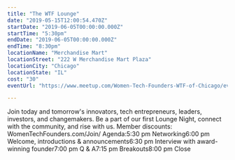 ```yaml
---
title: "The WTF Lounge"
date: "2019-05-15T12:00:54.470Z"
startDate: "2019-06-05T00:00:00.000Z"
startTime: "5:30pm"
endDate: "2019-06-05T00:00:00.000Z"
endTime: "8:30pm"
locationName: "Merchandise Mart"
locationStreet: "222 W Merchandise Mart Plaza"
locationCity: "Chicago"
locationState: "IL"
cost: "30"
eventUrl: "https://www.meetup.com/Women-Tech-Founders-WTF-of-Chicago/events/258430852/"

---
```


Join today and tomorrow's innovators, tech entrepreneurs, leaders, investors, and changemakers. Be a part of our first Lounge Night, connect with the community, and rise with us. Member discounts: WomenTechFounders.com/Join/ Agenda:5:30 pm Networking6:00 pm Welcome, introductions & announcements6:30 pm Interview with award-winning founder7:00 pm Q & A7:15 pm Breakouts8:00 pm Close 

